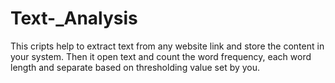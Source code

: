 # Text-_Analysis
This cripts help to  extract text from any website link and store the content in your system.
Then it open text and count the word frequency, each word length and  separate based on thresholding value set by  you.                                                                                                                                                                                                                                                                                                                                  
